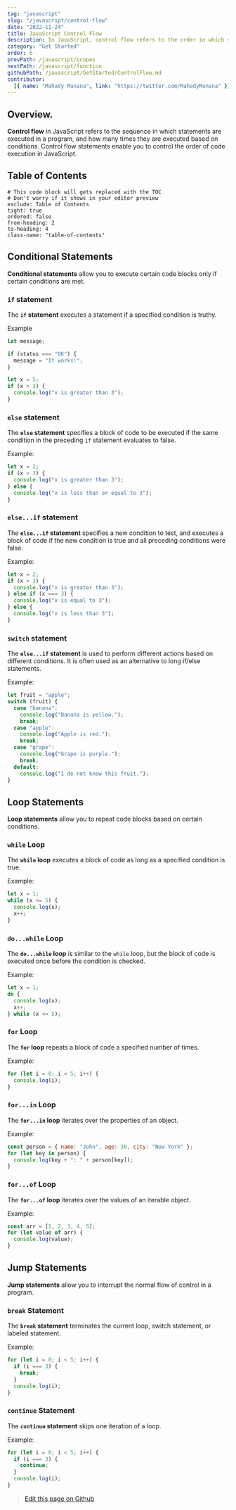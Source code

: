 ```yaml
---
tag: "javascript"
slug: "/javascript/control-flow"
date: "2022-11-24"
title: JavaScript Control Flow
description: In JavaScript, control flow refers to the order in which statements and expressions are executed within a program."
category: "Get Started"
order: 6
prevPath: /javascript/scopes
nextPath: /javascript/function
githubPath: /javascript/GetStarted/ControlFlow.md
contributor:
  [{ name: "Mahady Manana", link: "https://twitter.com/MahadyManana" }]
---
```


## Overview.

**Control flow** in JavaScript refers to the sequence in which statements are executed in a program, and how many times they are executed based on conditions. Control flow statements enable you to control the order of code execution in JavaScript.

## Table of Contents

```toc
# This code block will gets replaced with the TOC
# Don't worry if it shows in your editor preview
exclude: Table of Contents
tight: true
ordered: false
from-heading: 2
to-heading: 4
class-name: "table-of-contents"
```

## Conditional Statements

**Conditional statements** allow you to execute certain code blocks only if certain conditions are met.

### `if` statement

The **`if` statement** executes a statement if a specified condition is truthy.

Example

```javascript
let message;

if (status === "OK") {
  message = "It works!";
}

let x = 5;
if (x > 3) {
  console.log("x is greater than 3");
}
```

### `else` statement

The **`else` statement** specifies a block of code to be executed if the same condition in the preceding `if` statement evaluates to false.

Example:

```javascript
let x = 2;
if (x > 3) {
  console.log("x is greater than 3");
} else {
  console.log("x is less than or equal to 3");
}
```

### `else...if` statement

The **`else...if` statement** specifies a new condition to test, and executes a block of code if the new condition is true and all preceding conditions were false.

Example:

```javascript
let x = 2;
if (x > 3) {
  console.log("x is greater than 3");
} else if (x === 3) {
  console.log("x is equal to 3");
} else {
  console.log("x is less than 3");
}
```

### `switch` statement

The **`else...if` statement** is used to perform different actions based on different conditions. It is often used as an alternative to long if/else statements.

Example:

```javascript
let fruit = "apple";
switch (fruit) {
  case "banana":
    console.log("Banana is yellow.");
    break;
  case "apple":
    console.log("Apple is red.");
    break;
  case "grape":
    console.log("Grape is purple.");
    break;
  default:
    console.log("I do not know this fruit.");
}
```

## Loop Statements

**Loop statements** allow you to repeat code blocks based on certain conditions.

### `while` Loop

The **`while` loop** executes a block of code as long as a specified condition is true.

Example:

```javascript
let x = 1;
while (x <= 5) {
  console.log(x);
  x++;
}
```

### `do...while` Loop

The **`do...while` loop** is similar to the `while` loop, but the block of code is executed once before the condition is checked.

Example:

```javascript
let x = 1;
do {
  console.log(x);
  x++;
} while (x <= 5);
```

### `for` Loop

The **`for` loop** repeats a block of code a specified number of times.

Example:

```javascript
for (let i = 0; i < 5; i++) {
  console.log(i);
}
```

### `for...in` Loop

The **`for...in` loop** iterates over the properties of an object.

Example:

```javascript
const person = { name: "John", age: 30, city: "New York" };
for (let key in person) {
  console.log(key + ": " + person[key]);
}
```

### `for...of` Loop

The **`for...of` loop** iterates over the values of an iterable object.

Example:

```javascript
const arr = [1, 2, 3, 4, 5];
for (let value of arr) {
  console.log(value);
}
```

## Jump Statements

**Jump statements** allow you to interrupt the normal flow of control in a program.

### `break` Statement

The **`break` statement** terminates the current loop, switch statement, or labeled statement.

Example:

```javascript
for (let i = 0; i < 5; i++) {
  if (i === 3) {
    break;
  }
  console.log(i);
}
```

### `continue` Statement

The **`continue` statement** skips one iteration of a loop.

Example:

```javascript
for (let i = 0; i < 5; i++) {
  if (i === 3) {
    continue;
  }
  console.log(i);
}
```

> <a href="https://github.com/mahady-manana/betatuto-docs/tree/main/docs/javascript/GetStarted/ControlFlow.md" target="_blank">Edit this page on Github</a>
